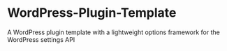 WordPress-Plugin-Template
=========================

A WordPress plugin template with a lightweight options framework for the WordPress settings API
